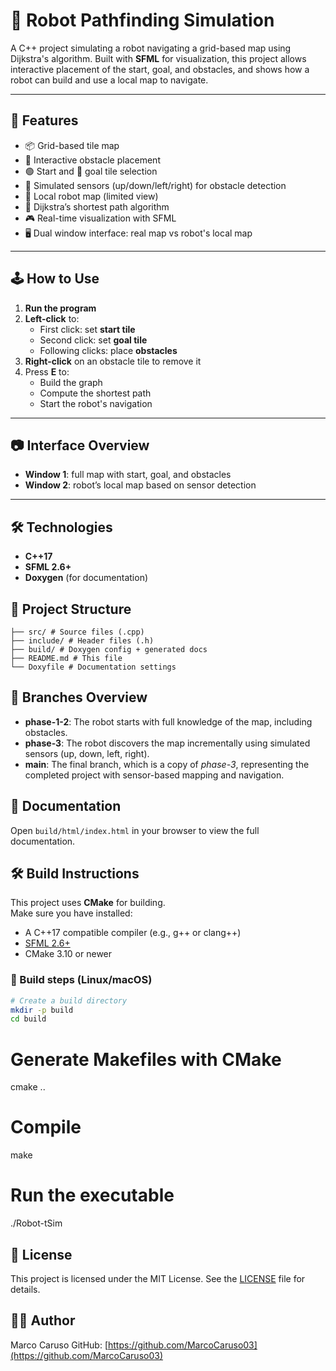 # 🤖 Robot Pathfinding Simulation

A C++ project simulating a robot navigating a grid-based map using Dijkstra's algorithm. Built with **SFML** for visualization, this project allows interactive placement of the start, goal, and obstacles, and shows how a robot can build and use a local map to navigate.

---

## 🧠 Features

- 📦 Grid-based tile map
- 🚧 Interactive obstacle placement
- 🟢 Start and 🏁 goal tile selection
- 📡 Simulated sensors (up/down/left/right) for obstacle detection
- 📍 Local robot map (limited view)
- 🧭 Dijkstra’s shortest path algorithm
- 🎮 Real-time visualization with SFML
- 🖥️ Dual window interface: real map vs robot's local map

---

## 🕹️ How to Use

1. **Run the program**  
2. **Left-click** to:
   - First click: set **start tile**
   - Second click: set **goal tile**
   - Following clicks: place **obstacles**
3. **Right-click** on an obstacle tile to remove it
4. Press **E** to:
   - Build the graph
   - Compute the shortest path
   - Start the robot's navigation

---

## 📷 Interface Overview

- **Window 1**: full map with start, goal, and obstacles
- **Window 2**: robot’s local map based on sensor detection

---

## 🛠️ Technologies

- **C++17**
- **SFML 2.6+**
- **Doxygen** (for documentation)


## 📂 Project Structure
```plaintext
├── src/ # Source files (.cpp)
├── include/ # Header files (.h)
├── build/ # Doxygen config + generated docs
├── README.md # This file
└── Doxyfile # Documentation settings
```

## 🌿 Branches Overview

- **phase-1-2**: The robot starts with full knowledge of the map, including obstacles. 
- **phase-3**: The robot discovers the map incrementally using simulated sensors (up, down, left, right). 
- **main**: The final branch, which is a copy of *phase-3*, representing the completed project with sensor-based mapping and navigation.


## 📑 Documentation

Open `build/html/index.html` in your browser to view the full documentation.

## 🛠️ Build Instructions

This project uses **CMake** for building.  
Make sure you have installed:

- A C++17 compatible compiler (e.g., g++ or clang++)
- [SFML 2.6+](https://www.sfml-dev.org/)
- CMake 3.10 or newer

### 🔧 Build steps (Linux/macOS)

```bash
# Create a build directory
mkdir -p build
cd build
```

# Generate Makefiles with CMake
cmake ..

# Compile
make

# Run the executable 
./Robot-tSim


## 📝 License

This project is licensed under the MIT License. See the [LICENSE](LICENSE) file for details.

## 👨‍💻 Author
Marco Caruso 
GitHub: [https://github.com/MarcoCaruso03](https://github.com/MarcoCaruso03)
